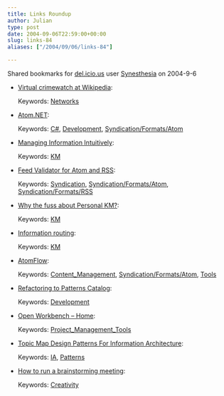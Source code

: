 ```yaml
---
title: Links Roundup
author: Julian
type: post
date: 2004-09-06T22:59:00+00:00
slug: links-84 
aliases: ["/2004/09/06/links-84"]

---
```

Shared bookmarks for [del.icio.us][1] user  [Synesthesia][2] on 2004-9-6

  * [Virtual crimewatch at Wikipedia][3]:
   
    Keywords: [Networks][4]
  * [Atom.NET][5]:
   
    Keywords: [C#][6], [Development][7], [Syndication/Formats/Atom][8]
  * [Managing Information Intuitively][9]:
   
    Keywords: [KM][10]
  * [Feed Validator for Atom and RSS][11]:
   
    Keywords: [Syndication][12], [Syndication/Formats/Atom][8], [Syndication/Formats/RSS][13]
  * [Why the fuss about Personal KM?][14]:
   
    Keywords: [KM][10]
  * [Information routing][15]:
   
    Keywords: [KM][10]
  * [AtomFlow][16]:
   
    Keywords: [Content_Management][17], [Syndication/Formats/Atom][8], [Tools][18]
  * [Refactoring to Patterns Catalog][19]:
   
    Keywords: [Development][7]
  * [Open Workbench &#8211; Home][20]:
   
    Keywords: [Project\_Management\_Tools][21]
  * [Topic Map Design Patterns For Information Architecture][22]:
   
    Keywords: [IA][23], [Patterns][24]
  * [How to run a brainstorming meeting][25]:
   
    Keywords: [Creativity][26]

 [1]: https://del.icio.us/
 [2]: https://del.icio.us/synesthesia
 [3]: https://alevin.com/weblog/archives/001477.html "https://alevin.com/weblog/archives/001477.html"
 [4]: https://del.icio.us/synesthesia/Networks
 [5]: https://atomnet.sourceforge.net/ "https://atomnet.sourceforge.net/"
 [6]: https://del.icio.us/synesthesia/C#
 [7]: https://del.icio.us/synesthesia/Development
 [8]: https://del.icio.us/synesthesia/Syndication/Formats/Atom
 [9]: https://blog.contentious.com/archives/2004/09/04/managing-information-intuitively "https://blog.contentious.com/archives/2004/09/04/managing-information-intuitively"
 [10]: https://del.icio.us/synesthesia/KM
 [11]: https://feeds.archive.org/validator/ "https://feeds.archive.org/validator/"
 [12]: https://del.icio.us/synesthesia/Syndication
 [13]: https://del.icio.us/synesthesia/Syndication/Formats/RSS
 [14]: https://jaarons.typepad.com/dubbings/2004/09/why_the_fuss_ab.html "https://jaarons.typepad.com/dubbings/2004/09/why_the_fuss_ab.html"
 [15]: https://weblog.infoworld.com/udell/2004/08/16.html#a1060 "https://weblog.infoworld.com/udell/2004/08/16.html#a1060"
 [16]: https://www.benhammersley.com/weblog/2004/08/24/atomflow.html "https://www.benhammersley.com/weblog/2004/08/24/atomflow.html"
 [17]: https://del.icio.us/synesthesia/Content_Management
 [18]: https://del.icio.us/synesthesia/Tools
 [19]: https://www.industriallogic.com/xp/refactoring/catalog.html "https://www.industriallogic.com/xp/refactoring/catalog.html"
 [20]: https://www.openworkbench.org/ "https://www.openworkbench.org/"
 [21]: https://del.icio.us/synesthesia/Project_Management_Tools
 [22]: https://www.techquila.com/tmsinia.html "https://www.techquila.com/tmsinia.html"
 [23]: https://del.icio.us/synesthesia/IA
 [24]: https://del.icio.us/synesthesia/Patterns
 [25]: https://www.uiweb.com/issues/issue34.htm "https://www.uiweb.com/issues/issue34.htm"
 [26]: https://del.icio.us/synesthesia/Creativity